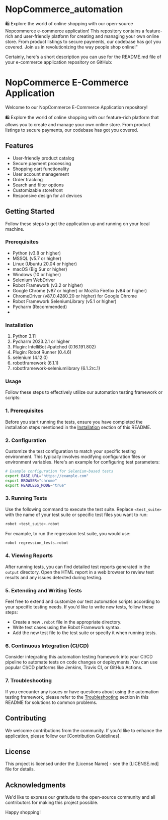 # NopCommerce_automation
🛍️ Explore the world of online shopping with our open-source Nopcommerce e-commerce application! This repository contains a feature-rich and user-friendly platform for creating and managing your own online store. From product listings to secure payments, our codebase has got you covered. Join us in revolutionizing the way people shop online!"

Certainly, here's a short description you can use for the README.md file of your e-commerce application repository on GitHub:

# NopCommerce E-Commerce Application

Welcome to our NopCommerce E-Commerce Application repository! 

🛍️ Explore the world of online shopping with our feature-rich platform that allows you to create and manage your own online store. From product listings to secure payments, our codebase has got you covered. 

## Features

- User-friendly product catalog
- Secure payment processing
- Shopping cart functionality
- User account management
- Order tracking
- Search and filter options
- Customizable storefront
- Responsive design for all devices

## Getting Started

Follow these steps to get the application up and running on your local machine.

### Prerequisites
- Python (v3.8 or higher)
- MSSQL (v5.7 or higher)
- Linux (Ubuntu 20.04 or higher)
- macOS (Big Sur or higher)
- Windows (10 or higher)
- Selenium WebDriver
- Robot Framework (v3.2 or higher)
-  Google Chrome (v87 or higher) or Mozilla Firefox (v84 or higher)
-  ChromeDriver (v87.0.4280.20 or higher) for Google Chrome
-  Robot Framework SeleniumLibrary (v5.1 or higher)
-  Pycharm (Recommended)
-  
### Installation

1. Python 3.11
2. Pycharm 2023.2.1 or higher
3. Plugin: IntelliBot #patched (0.16.191.802)
4. Plugin: Robot Runner (0.4.6)
5. selenium (4.12.0)
6. robotframework (6.1.1)
7. robotframework-seleniumlibrary (6.1.2rc.1)

### Usage

Follow these steps to effectively utilize our automation testing framework or scripts:

### 1. Prerequisites

Before you start running the tests, ensure you have completed the installation steps mentioned in the [Installation](#installation) section of this README.

### 2. Configuration

Customize the test configuration to match your specific testing environment. This typically involves modifying configuration files or environment variables. Here's an example for configuring test parameters:

```bash
# Example configuration for Selenium-based tests
export BASE_URL="https://example.com"
export BROWSER="chrome"
export HEADLESS_MODE="true"
```

### 3. Running Tests

Use the following command to execute the test suite. Replace `<test_suite>` with the name of your test suite or specific test files you want to run:

```bash
robot <test_suite>.robot
```

For example, to run the regression test suite, you would use:

```bash
robot regression_tests.robot
```

### 4. Viewing Reports

After running tests, you can find detailed test reports generated in the `output` directory. Open the HTML report in a web browser to review test results and any issues detected during testing.

### 5. Extending and Writing Tests

Feel free to extend and customize our test automation scripts according to your specific testing needs. If you'd like to write new tests, follow these steps:

- Create a new `.robot` file in the appropriate directory.
- Write test cases using the Robot Framework syntax.
- Add the new test file to the test suite or specify it when running tests.

### 6. Continuous Integration (CI/CD)

Consider integrating this automation testing framework into your CI/CD pipeline to automate tests on code changes or deployments. You can use popular CI/CD platforms like Jenkins, Travis CI, or GitHub Actions.

### 7. Troubleshooting

If you encounter any issues or have questions about using the automation testing framework, please refer to the [Troubleshooting](#troubleshooting) section in this README for solutions to common problems.


## Contributing

We welcome contributions from the community. If you'd like to enhance the application, please follow our [Contribution Guidelines].

## License

This project is licensed under the [License Name] - see the [LICENSE.md] file for details.

## Acknowledgments

We'd like to express our gratitude to the open-source community and all contributors for making this project possible.

Happy shopping!
